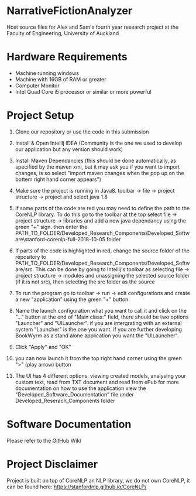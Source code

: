 # NarrativeFictionAnalyzer
Host source files for Alex and Sam's fourth year research project at the Faculty of Engineering, University of Auckland

# Hardware Requirements
- Machine running windows
- Machine with 16GB of RAM or greater
- Computer Monitor
- Intel Quad Core i5 processor or similar or more powerful

# Project Setup
1. Clone our repository or use the code in this submission

2. Install & Open Intellij IDEA (Community is the one we used to develop our application but any version should work)

3. Install Maven Dependancies (this should be done automatically, as specified by the maven xml, but it may ask you if you
	want to import changes, is so select "import maven changes when the pop up on the bottem right hand corner appears")

4. Make sure the project is running in Java8. toolbar -> file -> project structure -> project and select java 1.8

5. if some parts of the code are red you may need to define the path to the CoreNLP library. To do this go to the toolbar at
	the top select file -> project structure -> libraries and add a new java dependancy using the green "+" sign. then enter 
	the PATH_TO_FOLDER/Developed_Research_Components\Developed_Software\stanford-corenlp-full-2018-10-05 folder

6. If parts of the code is highlighted in red, change the source folder of the repository to 
	PATH_TO_FOLDER/Developed_Research_Components/Developed_Software/src. This can be done by going to Intellij's toolbar as 
	selecting file -> project structure -> modules and unassigning the selected source folder (if it is not src), 
	then selecting the src folder as the source 

7. To run the program go to toolbar -> run -> edit configurations and create a new "application" using the green "+" button.

8. Name the launch configuration what you want to call it and click on the "..." button at the end of "Main class:" field,
	there should be two options "Launcher" and "UILauncher". if you are intergrating with an external system "Launcher" is the 
	one you want. if you are further developing BookWyrm as a stand alone application you want the "UILauncher".

9. Click "Apply" and "OK"

10. you can now launch it from the top right hand corner using the green ">" (play arrow) button

11. The UI has 4 different options. viewing created models, analysing your custom text, read from TXT document and read from ePub
	for more documentation on how to use the application view the "Developed_Software_Documentation" file under 
	Developed_Reserach_Components folder
  
# Software Documentation
Please refer to the GitHub Wiki

# Project Disclaimer
Project is built on top of CoreNLP an NLP library, we do not own CoreNLP, it can be found here: https://stanfordnlp.github.io/CoreNLP/
